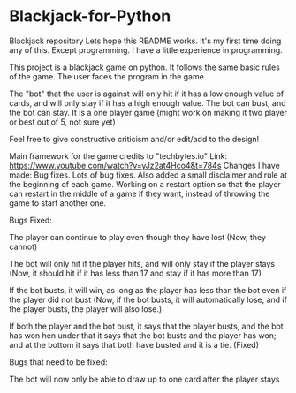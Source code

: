 # Blackjack-for-Python
Blackjack repository
Lets hope this README works. It's my first time doing any of this. Except programming. I have a little experience in programming. 

This project is a blackjack game on python. It follows the same basic rules of the game. 
The user faces the program in the game.

The "bot" that the user is against will only hit if it has a low enough value of cards, and will only stay if it has a high enough value. 
The bot can bust, and the bot can stay. 
It is a one player game (might work on making it two player or best out of 5, not sure yet)

Feel free to give constructive criticism and/or edit/add to the design!

Main framework for the game credits to "techbytes.io" Link: https://www.youtube.com/watch?v=yJz2at4Hco4&t=784s
Changes I have made: Bug fixes. Lots of bug fixes. Also added a small disclaimer and rule at the beginning of each game. Working on a restart option so that the player can restart in the middle of a game if they want, instead of throwing the game to start another one. 
 

Bugs Fixed:

The player can continue to play even though they have lost (Now, they cannot)

The bot will only hit if the player hits, and will only stay if the player stays (Now, it should hit if it has less than 17 and stay if it has more than 17)

If the bot busts, it will win, as long as the player has less than the bot even if the player did not bust (Now, if the bot busts, it will automatically lose, and if the player busts, the player will also lose.)

If both the player and the bot bust, it says that the player busts, and the bot has won hen under that it says that the bot busts and the player has won; and at the bottom it says that both have busted and it is a tie. (Fixed)

Bugs that need to be fixed:

The bot will now only be able to draw up to one card after the player stays
